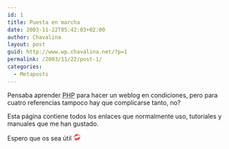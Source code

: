 ```yaml
---
id: 1
title: Puesta en marcha
date: 2003-11-22T05:42:03+02:00
author: Chavalina
layout: post
guid: http://www.wp.chavalina.net/?p=1
permalink: /2003/11/22/post-1/
categories:
  - Metaposts
---
```

<p align="left">
  Pensaba aprender <acronym title="Hypertext PreProcessor">PHP</acronym> para hacer un weblog en condiciones, pero para cuatro referencias tampoco hay que complicarse tanto, no?
</p>

<p align="left">
  Esta p&aacute;gina contiene todos los enlaces que normalmente uso, tutoriales y manuales que me han gustado.
</p>

<p align="left">
  Espero que os sea &uacute;til <img src=/imagenes/emoticonos/beso.gif" alt="emo">
</p>
